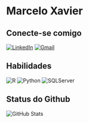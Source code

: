 # Marcelo Xavier

## Conecte-se comigo
[![LinkedIn](https://img.shields.io/badge/LinkedIn-0077B5?style=for-the-badge&logo=linkedin&logoColor=white)](https://www.linkedin.com/in/marcelo-xavier11/) [![Gmail](https://img.shields.io/badge/marceloxavier11@gmail.com-333333?style=for-the-badge&logo=gmail&logoColor=red)](mailto:marceloxavier11@gmail.com)

## Habilidades
![R](https://img.shields.io/badge/R-276DC3?style=for-the-badge&logo=r&logoColor=white)
![Python](https://img.shields.io/badge/python-3670A0?style=for-the-badge&logo=python&logoColor=ffdd54)
![SQLServer](https://img.shields.io/badge/SQLServer-%23DB2A20.svg?style=for-the-badge&labelColor=%23414141&logo=microsoftsqlserver&logoColor=white)


## Status do Github
![GitHub Stats](https://github-readme-stats.vercel.app/api?username=marceloxavier&theme=transparent&bg_color=000&border_color=30A3DC&show_icons=true&icon_color=30A3DC&title_color=E94D5F&text_color=FFF&hide_title=TRUE)



